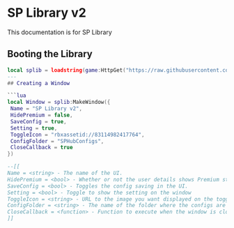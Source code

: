 # SP Library v2
This documentation is for SP Library
## Booting the Library
```lua
local splib = loadstring(game:HttpGet("https://raw.githubusercontent.com/as6cd0/SP_Hub/refs/heads/main/splibv2"))()
---
## Creating a Window

```lua
local Window = splib:MakeWindow({
 Name = "SP Library v2",
 HidePremium = false,
 SaveConfig = true,
 Setting = true,
 ToggleIcon = "rbxassetid://83114982417764",
 ConfigFolder = "SPHubConfigs",
 CloseCallback = true
})

--[[
Name = <string> - The name of the UI.
HidePremium = <bool> - Whether or not the user details shows Premium status or not.
SaveConfig = <bool> - Toggles the config saving in the UI.
Setting = <bool> - Toggle to show the setting on the window
ToggleIcon = <string> - URL to the image you want displayed on the toggle window.
ConfigFolder = <string> - The name of the folder where the configs are saved.
CloseCallback = <function> - Function to execute when the window is closed.
]]
